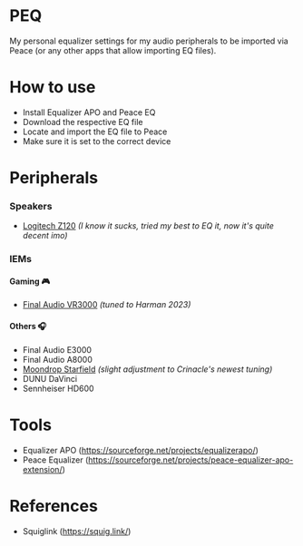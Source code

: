 # PEQ
My personal equalizer settings for my audio peripherals to be imported via Peace (or any other apps that allow importing EQ files).

# How to use
- Install Equalizer APO and Peace EQ
- Download the respective EQ file
- Locate and import the EQ file to Peace
- Make sure it is set to the correct device

# Peripherals
### Speakers
- [Logitech Z120](https://github.com/oiwyn/EQ/blob/f09dfc3e36a91762da63bd7d03a6ed1c3c3e95f5/ok-peq-logitech-z120.txt) _(I know it sucks, tried my best to EQ it, now it's quite decent imo)_ 

### IEMs
#### Gaming 🎮
- [Final Audio VR3000](https://github.com/oiwyn/EQ/blob/f09dfc3e36a91762da63bd7d03a6ed1c3c3e95f5/ok-peq-final-vr3000.txt) _(tuned to Harman 2023)_ 

#### Others 🎧
- Final Audio E3000
- Final Audio A8000
- [Moondrop Starfield](https://github.com/oiwyn/EQ/blob/ef8d51d5caaddef93bbf8740e53eba683e1cfce0/ok-peq-moondrop-starfield.txt) _(slight adjustment to Crinacle's newest tuning)_
- DUNU DaVinci
- Sennheiser HD600

# Tools
- Equalizer APO (https://sourceforge.net/projects/equalizerapo/)
- Peace Equalizer (https://sourceforge.net/projects/peace-equalizer-apo-extension/)

# References
- Squiglink (https://squig.link/)

